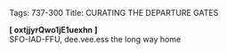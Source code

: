 Tags: 737-300
Title: CURATING THE DEPARTURE GATES
  
**[ oxtjjyrQwo1jE1uexhn ]**  
SFO-IAD-FFU, dee.vee.ess the long way home